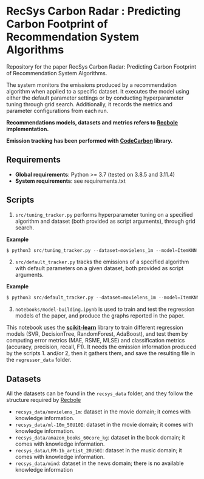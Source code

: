 # RecSys Carbon Radar : Predicting Carbon Footprint of Recommendation System Algorithms

Repository for the paper RecSys Carbon Radar: Predicting Carbon Footprint of Recommendation System Algorithms.

The system monitors the emissions produced by a recommendation algorithm when applied to a specific dataset. It executes the model using either the default parameter settings or by conducting hyperparameter tuning through grid search. Additionally, it records the metrics and parameter configurations from each run.

**Recommendations models, datasets and metrics refers to [Recbole](https://recbole.io/) implementation.**

**Emission tracking has been performed with [CodeCarbon](https://mlco2.github.io/codecarbon/) library.**


## Requirements
* **Global requirements**: Python >= 3.7 (tested on 3.8.5 and 3.11.4)
* **System requirements**: see requirements.txt


## Scripts

1. `src/tuning_tracker.py` performs hyperparameter tuning on a specified algorithm and dataset (both provided as script arguments), through grid search.

**Example**
```python
$ python3 src/tuning_tracker.py --dataset=movielens_1m --model=ItemKNN
```
2. `src/default_tracker.py` tracks the emissions of a specified algorithm with default parameters on a given dataset, both provided as script arguments.

**Example**
```python
$ python3 src/default_tracker.py --dataset=movielens_1m --model=ItemKNN
```

3. `notebooks/model-building.ipynb` is used to train and test the regression models of the paper, and produce the graphs reported in the paper.

This notebook uses the **[scikit-learn](https://scikit-learn.org/stable/)** library to train different regression models (SVR, DecisionTree, RandomForest, AdaBoost), and test them by computing error metrics (MAE, RSME, MLSE) and classification metrics (accuracy, precision, recall, F1).
It needs the emission information produced by the scripts 1. and/or 2, then it gathers them, and save the resulting file in the `regressor_data` folder.

## Datasets

All the datasets can be found in the `recsys_data` folder, and they follow the structure required by [Recbole](https://recbole.io/atomic_files.html)

* `recsys_data/movielens_1m`: dataset in the movie domain; it comes with knowledge information.
* `recsys_data/ml-10m_50U10I`: dataset in the movie domain; it comes with knowledge information.
* `recsys_data/amazon_books_60core_kg`: dataset in the book domain; it comes with knowledge information.
* `recsys_data/LFM-1b_artist_20U50I`: dataset in the music domain; it comes with knowledge information.
* `recsys_data/mind`: dataset in the news domain; there is no available knowledge information
